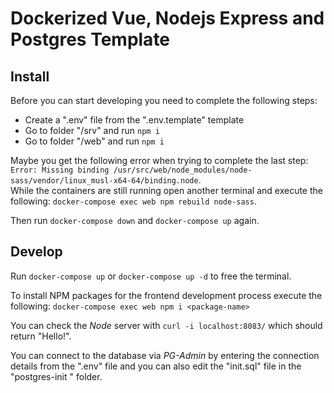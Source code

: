 # Dockerized Vue, Nodejs Express and Postgres Template

## Install

Before you can start developing you need to complete the following steps:
* Create a ".env" file from the ".env.template" template
* Go to folder "/srv" and run `npm i`
* Go to folder "/web" and run `npm i`

Maybe you get the following error when trying to complete the last step:
`Error: Missing binding /usr/src/web/node_modules/node-sass/vendor/linux_musl-x64-64/binding.node`.  
While the containers are still running open another terminal and execute the following:
`docker-compose exec web npm rebuild node-sass`.

Then run `docker-compose down` and `docker-compose up` again.

## Develop
Run `docker-compose up` or `docker-compose up -d` to free the terminal.

To install NPM packages for the frontend development process execute the following:
`docker-compose exec web npm i <package-name>`

You can check the *Node* server with `curl -i localhost:8083/` which should return "Hello!".

You can connect to the database via *PG-Admin* by entering the connection details from the ".env" file and you can also
 edit
 the
 "init.sql" file in the "postgres-init
" folder.
